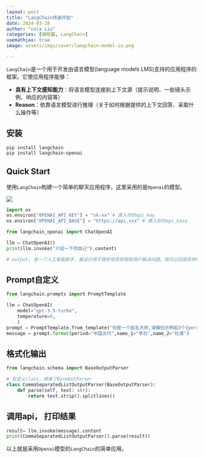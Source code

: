 ```yaml
---
layout: post
title: "LangChain快速开始"
date: 2024-03-28
author: "cola Liu"
categories: [编程篇, LangChain]
usemathjax: true
image: assets/imgs/cover/langchain-model-io.png

---
```


`LangChain`是一个用于开发由语言模型(language models LMS)支持的应用程序的框架。它使应用程序能够：

- **具有上下文感知能力**：将语言模型连接到上下文源（提示说明、一些镜头示例、响应的内容等）
- **Reason**：依靠语言模型进行推理（关于如何根据提供的上下文回答、采取什么操作等）

## 安装
```shell
pip install langchain
pip install langchain-openai
```

## Quick Start
使用`LangChain`构建一个简单的聊天应用程序，这里采用的是`Openai`的模型。

<img src="/assets/imgs/ai/langchain/langchain-model-io.png" />

```python
import os
os.environ["OPENAI_API_KEY"] = "sk-xx" # 填入你的api_key
os.environ["OPENAI_API_BASE"] = "https://api.xxx" # 填入你的api_base

from langchain_openai import ChatOpenAI

llm = ChatOpenAI()
print(llm.invoke("介绍一下你自己").content)

# output: 是一个人工智能助手，被设计用于提供信息和帮助用户解决问题。我可以回答各种问题，包括但不限于常识、历史、科学、技术等方面的问题。我会根据用户的需求提供相关的答案和建议。我还可以执行一些简单的任务，如设置提醒、发送提醒、搜索互联网上的信息等。我是一个不断学习和进化的AI助手，所以我会随着时间的推移变得更加智能和强大。希望我能给你带来帮助和方便！
```


## Prompt自定义

```python
from langchain.prompts import PromptTemplate

llm = ChatOpenAI(
    model="gpt-3.5-turbo",
    temperature=0,
    )
prompt = PromptTemplate.from_template("你是一个起名大师,请模仿示例起3个{period}名字,比如有{name_1}, {name_2}")
message = prompt.format(period="中国古代",name_1="李白",name_2="杜甫")
```

## 格式化输出

```python
from langchain.schema import BaseOutputParser

# 自定义class，继承了BaseOutParser
class CommaSeparatedListOutputParser(BaseOutputParser):
    def parse(self, text: str):
        return text.strip().splitlines()
```

## 调用api， 打印结果
```python
result= llm.invoke(message).content
print(CommaSeparatedListOutputParser().parse(result))
```

以上就是采用`Openai`模型的`LangChain`的简单应用。